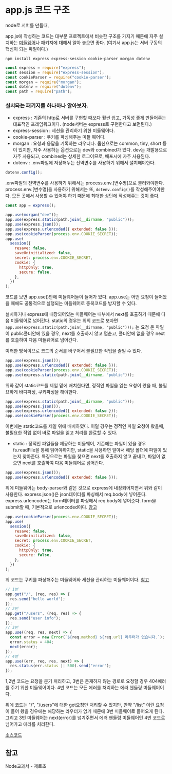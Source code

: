 # app.js 코드 구조

node로 서버를 만들때,

app.js에 작성하는 코드는 대부분 프로젝트에서 비슷한 구조를 가지기 때문에 자주 설치하는 [미들웨어](https://devyongi.tistory.com/4)나 패키지에 대해서 알아 놓으면 좋다.
(여기서 app.js는 서버 구동의 핵심이 되는 파일이다.)

```
npm install express express-session cookie-parser morgan dotenv
```

```js
const express = require("express");
const session = require("express-session");
const cookieParser = require("cookie-parser");
const morgan = require("morgan");
const dotenv = require("dotenv");
const path = require("path");
```

### 설치돠는 패키지를 하나하나 알아보자.

- express : 기존의 http로 서버를 구현할 때보다 훨씬 쉽고, 가독성 좋게 만들어주는 대표적인 프레임워크이다. (node서버는 express로 구현한다고 보면된다.)
- express-session : 세션을 관리하기 위한 미들웨어다.
- cookie-parser : 쿠키를 파싱해주는 미들 웨어다.
- morgan : 요청과 응답을 기록하는 라우터다. 옵션으로는 common, tiny, short 등이 있지만, 자주 사용하는 옵션으로는 dev와 combined가 있다. dev는 개발용으로 자주 사용되고, combined는 상세한 로그이므로, 배포시에 자주 사용된다.
- dotenv : .env파일에 저장해두는 전역변수를 사용하기 위해서 설치해야한다.

```js
dotenv.config();
```

.env파일의 전역변수를 사용하기 위해서는 process.env.[변수명]으로 불러와야한다. process.env.[변수명]을 사용하기 위해서는 또, `dotenv.config()`를 작성해주어야한다. 모든 곳에서 사용할 수 있어야 하기 때문에 최대한 상단에 작성해주는 것이 좋다.

```js
const app = express();

app.use(morgan("dev"));
app.use(express.static(path.join(__dirname, "public")));
app.use(express.json());
app.use(express.urlencoded({ extended: false }));
app.use(cookieParser(process.env.COOKIE_SECRET));
app.use(
  session({
    resave: false,
    saveUninitialized: false,
    secret: process.env.COOKIE_SECRET,
    cookie: {
      httpOnly: true,
      secure: false,
    },
  })
);
```

코드를 보면 app.use()안에 미들웨어들이 들어가 있다. app.use는 어떤 요청이 들어왔을 때에도 공통적으로 실행되는 미들웨어로 중복코드를 방지할 수 있다.

설치하거나 express에 내장되어있는 미들웨어는 내부에서 next를 호출하기 때문에 다음 미들웨어로 넘어간다. static의 경우는 위의 코드로 보자면 `app.use(express.static(path.join(__dirname, "public")));` 는 요청 온 파일이 public폴더안에 있을 경우, next를 호출하지 않고 멈춘고, 폴더안에 없을 경우 next를 호출하여 다음 미들웨어로 넘어간다.

이러한 방식이므로 코드의 순서를 바꾸어서 불필요한 작업을 줄일 수 있다.

```js
app.use(express.json());
app.use(express.urlencoded({ extended: false }));
app.use(cookieParser(process.env.COOKIE_SECRET));
app.use(express.static(path.join(__dirname, "public")));
```

위와 같이 static코드를 제일 밑에 배치한다면, 정적인 파일을 읽는 요청이 왔을 때, 불필요하게 바디파싱, 쿠키파싱을 해야한다.

```js
app.use(express.static(path.join(__dirname, "public")));
app.use(express.json());
app.use(express.urlencoded({ extended: false }));
app.use(cookieParser(process.env.COOKIE_SECRET));
```

이번에는 static코드를 제일 위에 배치하였다. 이럴 경우는 정적인 파일 요청이 왔을때, 불필요한 작업 없이 바로 파일을 읽고 처리를 완료할 수 있다.

- static : 정적인 파일들을 제공하는 미들웨어, 기존에는 파일이 있을 경우 fs.readFile을 통해 읽어야하지만, static을 사용하면 알아서 해당 폴더에 파일이 있는지 찾아준다. 특징으로는 파일을 찾으면 next를 호출하지 않고 끝내고, 파일이 없으면 next를 호출하여 다음 미들웨어로 넘어간다.

```js
app.use(express.json());
app.use(express.urlencoded({ extended: false }));
```

위에 미들웨어는 body-parser와 같은 것으로 express에 내장되어지면서 위와 같이 사용한다. express.json()은 json데이터를 파싱해서 req.body에 넣어준다. express.urlencoded는 form데이터를 파싱해서 req.body에 넣어준다. form을 submit할 때, 기본적으로 urlencoded이다. [참고](https://velog.io/@yongyongi/form-%ED%83%9C%EA%B7%B8%EC%9D%98-enctype-%EC%86%8D%EC%84%B1)

```js
app.use(cookieParser(process.env.COOKIE_SECRET));
app.use(
  session({
    resave: false,
    saveUninitialized: false,
    secret: process.env.COOKIE_SECRET,
    cookie: {
      httpOnly: true,
      secure: false,
    },
  })
);
```

위 코드는 쿠키를 파싱해주는 미들웨어와 세션을 관리하는 미들웨어이다. [참고](https://devyongi.tistory.com/2)

```js
// 1번
app.get("/", (req, res) => {
  res.send("hello world");
});
// 2번
app.get("/users", (req, res) => {
  res.send("user info");
});
// 3번
app.use((req, res, next) => {
  const error = new Error(`${req.method} ${req.url} 라우터가 없습니다.`);
  error.status = 404;
  next(error);
});
// 4번
app.use((err, req, res, next) => {
  res.status(err.status || 500).send("error");
});
```

1,2번 코드는 요청을 분기 처리하고, 3번은 존재하지 않는 경로로 요청할 경우 404에러를 주기 위한 미들웨어이다. 4번 코드는 모든 에러를 처리하는 에러 핸들링 미들웨어이다.

위에 코드는 "/", "/users"에 대한 get요청만 처리할 수 있지만, 만약 "/list" 이런 요청이 들어 왔을 경우에는 해당하는 라우터가 없기 때문에 3번 미들웨어로 들어오게 된다. 그리고 3번 미들웨어는 next(error)를 넘겨주면서 에러 핸들링 미들웨어인 4번 코드로 넘어가고 에러를 처리한다.

[소스코드](https://github.com/yongyongi/devyongi_blog/blob/master/app.js%EC%BD%94%EB%93%9C%20%EA%B5%AC%EC%A1%B0/index.js)

## 참고

Node교과서 - 제로초

